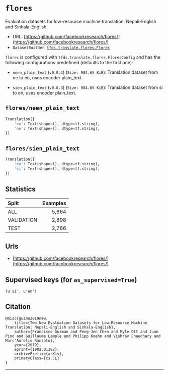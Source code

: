 <div itemscope itemtype="http://schema.org/Dataset">
  <div itemscope itemprop="includedInDataCatalog" itemtype="http://schema.org/DataCatalog">
    <meta itemprop="name" content="TensorFlow Datasets" />
  </div>
  <meta itemprop="name" content="flores" />
  <meta itemprop="description" content="Evaluation datasets for low-resource machine translation: Nepali-English and Sinhala-English.&#10;" />
  <meta itemprop="url" content="https://www.tensorflow.org/datasets/catalog/flores" />
  <meta itemprop="sameAs" content="https://github.com/facebookresearch/flores/" />
</div>

# `flores`

Evaluation datasets for low-resource machine translation: Nepali-English and
Sinhala-English.

*   URL:
    [https://github.com/facebookresearch/flores/](https://github.com/facebookresearch/flores/)
*   `DatasetBuilder`:
    [`tfds.translate.flores.Flores`](https://github.com/tensorflow/datasets/tree/master/tensorflow_datasets/translate/flores.py)

`flores` is configured with `tfds.translate.flores.FloresConfig` and has the
following configurations predefined (defaults to the first one):

*   `neen_plain_text` (`v0.0.3`) (`Size: 984.65 KiB`): Translation dataset from
    ne to en, uses encoder plain_text.

*   `sien_plain_text` (`v0.0.3`) (`Size: 984.65 KiB`): Translation dataset from
    si to en, uses encoder plain_text.

## `flores/neen_plain_text`

```python
Translation({
    'en': Text(shape=(), dtype=tf.string),
    'ne': Text(shape=(), dtype=tf.string),
})
```

## `flores/sien_plain_text`

```python
Translation({
    'en': Text(shape=(), dtype=tf.string),
    'si': Text(shape=(), dtype=tf.string),
})
```

## Statistics

Split      | Examples
:--------- | -------:
ALL        | 5,664
VALIDATION | 2,898
TEST       | 2,766

## Urls

*   [https://github.com/facebookresearch/flores/](https://github.com/facebookresearch/flores/)

## Supervised keys (for `as_supervised=True`)
`(u'si', u'en')`

## Citation
```
@misc{guzmn2019new,
    title={Two New Evaluation Datasets for Low-Resource Machine Translation: Nepali-English and Sinhala-English},
    author={Francisco Guzman and Peng-Jen Chen and Myle Ott and Juan Pino and Guillaume Lample and Philipp Koehn and Vishrav Chaudhary and Marc'Aurelio Ranzato},
    year={2019},
    eprint={1902.01382},
    archivePrefix={arXiv},
    primaryClass={cs.CL}
}
```

--------------------------------------------------------------------------------
